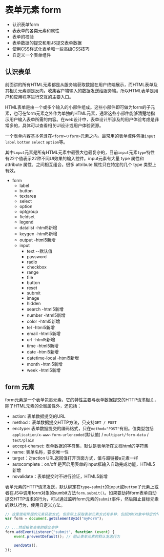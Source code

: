 # 表单元素 form

- 认识表单form
- 表表单的各类元素和属性
- 表单的校验
- 表单数据的提交和用JS提交表单数据
- 使用CSS样式化表单和一些高级CSS技巧
- 自定义一个表单组件


## 认识表单

前面讲的所有HTML元素都是从服务端获取数据在用户终端展示，而HTML表单及其相关元素则是反向，收集客户端输入的数据发送给服务端。所以HTML表单是用户和应用程序进行交互的主要入口。

HTML表单是由一个或多个输入的小部件组成。这些小部件即可做为form的子元素，也可在form元素之外作为单独的HTML元素，通常这些小部件能够清楚地指示用户输入表单所需的内容。在web设计中，表单设计所涉及的用户体验考虑是非常多的，具体可以查看相关UI设计或用户体验资源。

一个表单内容基本包含在`<form></form>`元素之内。最常用的表单控件包括`input` `label` `botton` `select` `option`等。

其中`input`元素是所有HTML元素中最强大也最复杂的，目前`input`元素`type`特性有22个值表示22种不同UI效果的输入控件。input元素有大量 type 属性和 attribute 属性，之间相互组合。很多 attribute 属性只在特定的几个 type 类型上有效。

- form
    - label
    - button
    - textarea
    - select
    - option
    - optgroup
    - fieldset
    - legend
    - datalist  -html5新增
    - keygen    -html5新增
    - output    -html5新增
    - input
        - text      --默认值
        - password
        - radio
        - checkbox
        - range
        - file
        - button
        - reset
        - submit
        - image
        - hidden
        - search    -html5新增
        - number    -html5新增
        - color     -html5新增
        - tel       -html5新增
        - email     -html5新增
        - url       -html5新增
        - time      -html5新增
        - date      -html5新增
        - datetime-local    -html5新增
        - month     -html5新增
        - week      -html5新增

## form 元素

form元素是一个表单包裹元素，它的特性主要与表单数据提交的HTTP请求相关，除了HTML元素的全局属性外，还包括：

- action: 表单数据提交的URL
- method：表单数据提交HTTP方法，只支持`GET / POST`
- enctype: 表单数据提交的编码格式，只在`method="POST"`有用。值类型包括`	application/x-www-form-urlencoded`(默认值) / `multipart/form-data` / `text/plain`
- accept-charset: 表单数据的字符集，默认是表单所在文档html的字符集
- name: 表单名称，要求唯一性
- target：对action URL返回值打开页面方式，值与超链接a元素一样
- autocomplete：on/off 是否启用表单的input框输入自动完成功能，HTML5新增
- novalidate：表单提交时不进行验证，HTML5新增

表单元素的HTTP请求发送，默认绑定在`type=submit`的`input`或`button`子元素上或者在JS中调用form对象的sumbit方法`form.submit()`。如果要劫持form表单自动提交HTTP请求的行为，可以通过监听form元素的`submit`事件，然后阻止目标元素的默认行为，使用自定义方法。

```js
// 这里使用常规的元素获取方式，但实际上获取表单元素方式有多种，包括DOM对象中特定的form元素API
var form = document.getElementById("myForm");

// ...然后接管表单的提交事件
form.addEventListener("submit", function (event) {
    event.preventDefault(); // 阻止表单元素的默认发送行为

    sendData();
});
```
